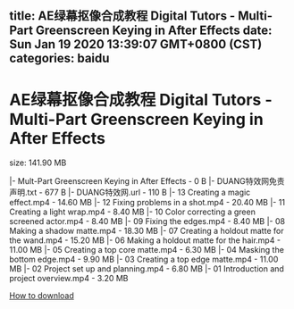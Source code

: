 
title: AE绿幕抠像合成教程 Digital Tutors - Multi-Part Greenscreen Keying in After Effects
date: Sun Jan 19 2020 13:39:07 GMT+0800 (CST)    
categories: baidu
---

# AE绿幕抠像合成教程 Digital Tutors - Multi-Part Greenscreen Keying in After Effects
size: 141.90 MB
 
 
|- Mult-Part Greenscreen Keying in After Effects - 0 B
|- DUANG特效网免责声明.txt - 677 B
|- DUANG特效网.url - 110 B
|- 13 Creating a magic effect.mp4 - 14.60 MB
|- 12 Fixing problems in a shot.mp4 - 20.40 MB
|- 11 Creating a light wrap.mp4 - 8.40 MB
|- 10 Color correcting a green screened actor.mp4 - 8.40 MB
|- 09 Fixing the edges.mp4 - 8.40 MB
|- 08 Making a shadow matte.mp4 - 18.30 MB
|- 07 Creating a holdout matte for the wand.mp4 - 15.20 MB
|- 06 Making a holdout matte for the hair.mp4 - 11.00 MB
|- 05 Creating a top core matte.mp4 - 6.30 MB
|- 04 Masking the bottom edge.mp4 - 9.90 MB
|- 03 Creating a top edge matte.mp4 - 11.00 MB
|- 02 Project set up and planning.mp4 - 6.80 MB
|- 01 Introduction and project overview.mp4 - 3.20 MB

[How to download](https://bpcam.bemobtrk.com/go/2ceec3aa-1ca2-46d6-b9ff-aaa5c184517c?jno=4762)